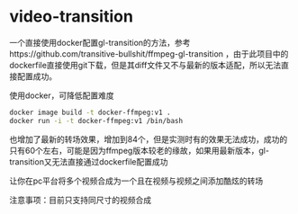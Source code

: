 # video-transition
一个直接使用docker配置gl-transition的方法，参考https://github.com/transitive-bullshit/ffmpeg-gl-transition ，由于此项目中的dockerfile直接使用git下载，但是其diff文件又不与最新的版本适配，所以无法直接配置成功。


使用docker，可降低配置难度

```bash
docker image build -t docker-ffmpeg:v1 .
docker run -i -t docker-ffmpeg:v1 /bin/bash
```

也增加了最新的转场效果，增加到84个，但是实测时有的效果无法成功，成功的只有60个左右，可能是因为ffmpeg版本较老的缘故，如果用最新版本，gl-transition又无法直接通过dockerfile配置成功


让你在pc平台将多个视频合成为一个且在视频与视频之间添加酷炫的转场

注意事项：目前只支持同尺寸的视频合成
